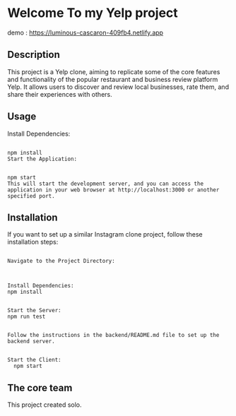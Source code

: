 # Welcome To my Yelp project 
demo : https://luminous-cascaron-409fb4.netlify.app


## Description
This project is a Yelp clone, aiming to replicate some of the core features and functionality of the popular restaurant and business review platform Yelp. It allows users to discover and review local businesses, rate them, and share their experiences with others.


## Usage

Install Dependencies:
``````

npm install
Start the Application:


npm start
This will start the development server, and you can access the application in your web browser at http://localhost:3000 or another specified port.
``````



## Installation
If you want to set up a similar Instagram clone project, follow these installation steps:

``````

Navigate to the Project Directory:



Install Dependencies:
npm install


Start the Server:
npm run test


Follow the instructions in the backend/README.md file to set up the backend server.


Start the Client:
  npm start 
``````


## The core team

This project created solo.
